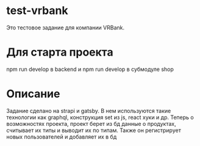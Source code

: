 # test-vrbank
Это тестовое задание для компании VRBank. 
# Для старта проекта
npm run develop в backend и npm run develop в субмодуле shop
# Описание
Задание сделано на strapi и gatsby. В нем используются такие технологии как graphql, конструкция set из js, react хуки и др. Теперь о возможностях проекта, проект берет из бд данные
о продуктах, считывает их типы и выводит их по типам. Также он регистрирует новых пользователей и добавляет их в бд 
